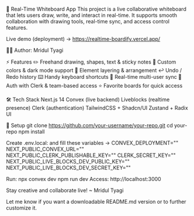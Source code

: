 

🧩 Real-Time Whiteboard App
This project is a live collaborative whiteboard that lets users draw, write, and interact in real-time. It supports smooth collaboration with drawing tools, real-time sync, and access control features.


Live demo (deployment) -> https://realtime-boardify.vercel.app/

👨‍💻 Author: Mridul Tyagi


⚡ Features
✏️ Freehand drawing, shapes, text & sticky notes
🎨 Custom colors & dark mode support
🧱 Element layering & arrangement
↩️ Undo / Redo history
⌨️ Handy keyboard shortcuts
🤝 Real-time multi-user sync
🔐 Auth with Clerk & team-based access
⭐ Favorite boards for quick access


🛠 Tech Stack
Next.js 14
Convex (live backend)
Liveblocks (realtime presence)
Clerk (authentication)
TailwindCSS + Shadcn/UI
Zustand + Radix UI



🚀 Setup
git clone https://github.com/your-username/your-repo.git
cd your-repo
npm install


Create .env.local: and fill these variables ->
CONVEX_DEPLOYMENT=""
NEXT_PUBLIC_CONVEX_URL=""
NEXT_PUBLIC_CLERK_PUBLISHABLE_KEY=""
CLERK_SECRET_KEY=""
NEXT_PUBLIC_LIVE_BLOCKS_DEV_PUBLIC_KEY=""
NEXT_PUBLIC_LIVE_BLOCKS_DEV_SECRET_KEY=""


Run:
npx convex dev
npm run dev
Access: http://localhost:3000


Stay creative and collaborate live!
~ Mridul Tyagi


Let me know if you want a downloadable README.md version or to further customize it.

